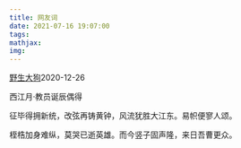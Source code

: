 ```yaml
---
title: 网友词
date: 2021-07-16 19:07:00
tags:
mathjax:
img:
---
```

[野生大狗](https://www.zhihu.com/people/ye-sheng-da-gou)2020-12-26



西江月·教员诞辰偶得

征毕得拥新统，改弦再铸黄钟，风流犹胜大江东。易帜便寥人颂。

桎梏加身难纵，莫哭已逝英雄。而今竖子固声隆，来日吾曹更众。





